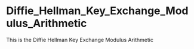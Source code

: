 # Diffie_Hellman_Key_Exchange_Modulus_Arithmetic
This is the Diffie Hellman Key Exchange Modulus Arithmetic
